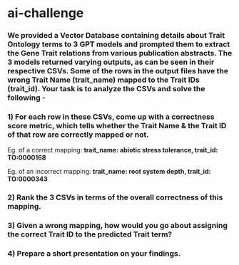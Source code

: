# ai-challenge
### We provided a Vector Database containing details about Trait Ontology terms to 3 GPT models and prompted them to extract the Gene Trait relations from various publication abstracts. The 3 models returned varying outputs, as can be seen in their respective CSVs. Some of the rows in the output files have the wrong Trait Name (trait_name) mapped to the Trait IDs (trait_id). Your task is to analyze the CSVs and solve the following -

### 1) For each row in these CSVs, come up with a correctness score metric, which tells whether the Trait Name & the Trait ID of that row are correctly mapped or not. 
Eg. of a correct mapping: 
**trait_name: abiotic stress tolerance, trait_id: TO:0000168**

Eg. of an incorrect mapping:
**trait_name: root system depth, trait_id: TO:0000343**

### 2) Rank the 3 CSVs in terms of the overall correctness of this mapping.

### 3) Given a wrong mapping, how would you go about assigning the correct Trait ID to the predicted Trait term?

### 4) Prepare a short presentation on your findings.
